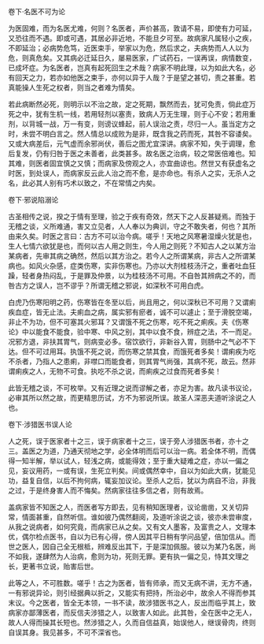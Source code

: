 卷下·名医不可为论

为医固难，而为名医尤难，何则？名医者，声价甚高，敦请不易，即使有力可延，又恐往而不遇。即或可遇，其居必非近地，不能旦夕可至。故病家凡属轻小之疾，不即延治；必病势危笃，近医束手，举家以为危，然后求之，夫病势而人人以为危，则真危矣。又其病必迁延日久，屡易医家，广试药石，一误再误，病情数变，已成坏症。为名医者，岂真有起死回生之术哉？病家不明此理，以为如此大名，必有回天之力，若亦如他医之束手，亦何以异于人哉？于是望之甚切，责之甚重。若真能操人生死之权者，则当之者难为情矣。

若此病断然必死，则明示以不治之故，定之死期，飘然而去，犹可免责，倘此症万死之中，犹有生机一线，若用轻剂以塞责，致病人万无生理，则于心不安；若用重剂，以背城一战，万一有变，则谤议蜂起，前人误治之责，尽归一人。虽当定方之时，未尝不明白言之。然人情总以成败为是非，既含我之药而死，其咎不容诿矣。又或大病差后，元气虚而余邪尚伏，善后之图尤宜深讲。病家不知，失于调理，愈后复发，仍有归咎于医之未善者，此类甚多。故名医之治病，较之常医倍难也。知其难，则医者固宜慎之又慎；而病家及傍观之人，亦宜曲谅也。然世又有获虚名之时医，到处误人，而病家反云此人治之而不愈，是亦命也。有杀人之实，无杀人之名，此必其人别有巧术以致之，不在常情之内矣。

卷下·邪说陷溺论

古圣相传之说，揆之于情有至理，验之于疾有奇效，然天下之人反甚疑焉。而独于无稽之谈，义所难通，害又立见者，人人奉以为典训，守之不敢失者，何也？其所由来久矣。时医之言曰：古方不可以治今病。嗟乎！天地之风寒暑湿燥火犹是也，生人七情六欲犹是也，而何以古人用之则生，今人用之则死？不知古人之以某方治某病者，先审其病之确然，然后以其方治之。若今人之所谓某病，非古人之所谓某病也。如风火杂感，症类伤寒，实非伤寒也。乃亦以大剂桂枝汤汗之，重者吐血狂躁，轻者身热闷乱，于是罪及仲景，以为桂枝汤不可用。不自咎其辨病之不的，而咎古方之误人，岂不谬乎？所谓无稽之邪说，如深秋不可用白虎。

白虎乃伤寒阳明之药，伤寒皆在冬至以后，尚且用之，何以深秋已不可用？又谓痢疾血症，皆无止法。夫痢血之病，属实邪有瘀者，诚不可以遽止；至于滑脱空竭，非止不为功，但不可塞其火邪耳？又谓饿不死之伤寒，吃不死之痢疾。夫《伤寒论》中以能食不能食，验中寒、中风之别，其中以食不食，辨症之法，不一而足。况邪方退，非扶其胃气，则病变必多。宿饮欲行，非新谷入胃，则肠中之气必不下达。但不可过用耳。执饿不死之说，而伤寒之禁其食，而饿死者多矣！谓痢疾为吃不杀者，乃指人之患痢，非噤口而能食者，则其胃气尚强，其病不死，故云。然非谓痢疾之人，无物不可食。执吃不杀之说，而痢疾之过食而死者多矣！

此皆无稽之谈，不可枚举。又有近理之说而谬解之者，亦足为害。故凡读书议论，必审其所以然之故，而更精思历试，方不为邪说所误。故圣人深恶夫道听涂说之人也。

卷下·涉猎医书误人论

人之死，误于医家者十之三，误于病家者十之三，误于旁人涉猎医书者，亦十之三。盖医之为道，乃通天彻地之学，必全体明而后可以治一病。若全体不明，而偶得一知半解，举以试人，轻浅之病，或能得效；至于重大疑难之症，亦以一偏之见，妄议用药，一或有误，生死立判矣。间或偶然幸中，自以为如此大病，犹能见功，益复自信，以后不拘何病，辄妄加议论。至杀人之后，犹以为病自不治，非我之过，于是终身害人而不悔矣。然病家往往多信之者，则有故焉。

盖病家皆不知医之人，而医者写方即去，见有稍知医理者，议论凿凿，又关切异常，情面甚重，自然听信。谁如彼乃偶然翻阅，及道听涂说之谈，彼亦未尝审度，从我之说病者，如何究竟，而病家已从之矣。又有文人墨客，及富贵之人，文理本优，偶尔检点医书，自以为已有心得，傍人因其平日稍有学问品望，倍加信从。而世之医人，因自己全无根柢，辨难反出其下，于是深加佩服。彼以为某乃名医，尚不如我，遂肆然为人治病，愈则为功，死则无罪。更有执一偏之见，恃其文理之长，更著书立说，贻害后世。

此等之人，不可胜数。嗟乎！古之为医者，皆有师承，而又无病不讲，无方不通，一有邪说异论，则引经据典以折之，又能实有把持，所治必中，故余人不得而参其末议。今之医者，皆全无本领，一书不读，故涉猎医书之人，反出而临乎其上，致病家亦鄙薄医者，而反信夫涉猎之人，以致害人如此。此其咎，全在医中之无人，故人人得而操其长短也。然涉猎之人，久而自信益真，始误他人，继误骨肉，终则自误其身。我见甚多，不可不深省也。

